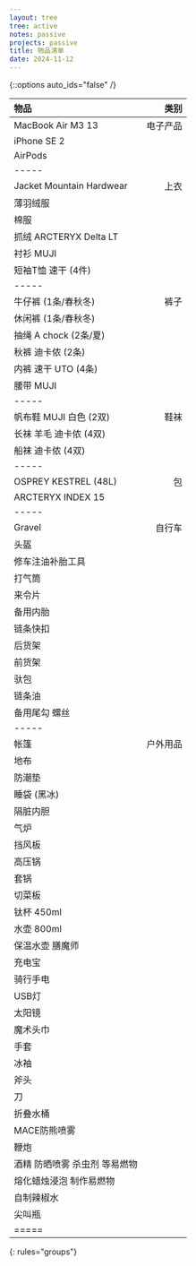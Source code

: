 ```yaml
---
layout: tree
tree: active
notes: passive
projects: passive
title: 物品清单
date: 2024-11-12
---
```



{::options auto_ids="false" /}


| 物品                                 | 类别       |
|:-------------------------------------|-----------:|
| MacBook Air M3 13                    | 电子产品   |
| iPhone SE 2                          |            |
| AirPods                              |            |
|-----
| Jacket Mountain Hardwear             | 上衣       |
| 薄羽绒服                             |            |
| 棉服                                 |            |
| 抓绒 ARCTERYX Delta LT               |            |
| 衬衫 MUJI                            |            |
| 短袖T恤 速干 (4件)                   |            |
|-----
| 牛仔裤 (1条/春秋冬)                  | 裤子       |
| 休闲裤 (1条/春秋冬)                  |            |
| 抽绳 A chock (2条/夏)                |            |
| 秋裤 迪卡侬 (2条)                    |            |
| 内裤 速干 UTO (4条)                  |            |
| 腰带 MUJI                            |            |
|-----
| 帆布鞋 MUJI 白色 (2双)               | 鞋袜       |
| 长袜 羊毛 迪卡侬 (4双)               |            |
| 船袜 迪卡侬 (4双)                    |            |
|-----
| OSPREY KESTREL (48L)                 | 包         |
| ARCTERYX INDEX 15                    |            |
|-----
| Gravel                               | 自行车     |
| 头盔                                 |            |
| 修车注油补胎工具                     |            |
| 打气筒                               |            |
| 来令片                               |            |
| 备用内胎                             |            |
| 链条快扣                             |            |
| 后货架                               |            |
| 前货架                               |            |
| 驮包                                 |            |
| 链条油                               |            |
| 备用尾勾 螺丝                        |            |
|-----
| 帐篷                                 | 户外用品   |
| 地布                                 |            |
| 防潮垫                               |            |
| 睡袋 (黑冰)                          |            |
| 隔脏内胆                             |            |
| 气炉                                 |            |
| 挡风板                               |            |
| 高压锅                               |            |
| 套锅                                 |            |
| 切菜板                               |            |
| 钛杯 450ml                           |            |
| 水壶 800ml                           |            |
| 保温水壶 膳魔师                      |            |
| 充电宝                               |            |
| 骑行手电                             |            |
| USB灯                                |            |
| 太阳镜                               |            |
| 魔术头巾                             |            |
| 手套                                 |            |
| 冰袖                                 |            |
| 斧头                                 |            |
| 刀                                   |            |
| 折叠水桶                             |            |
| MACE防熊喷雾                         |            |
| 鞭炮                                 |            |
| 酒精 防晒喷雾 杀虫剂 等易燃物        |            |
| 熔化蜡烛浸泡 制作易燃物              |            |
| 自制辣椒水                           |            |
| 尖叫瓶                               |            |
|=====
{: rules="groups"}

